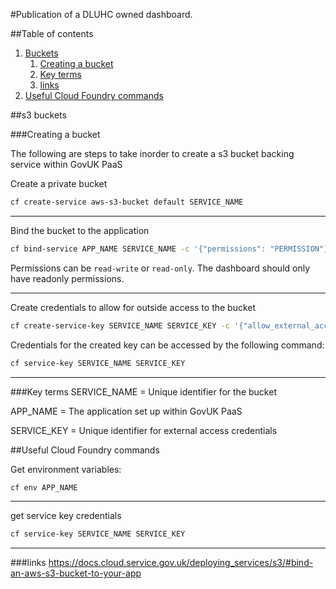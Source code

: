#Publication of a DLUHC owned dashboard.

##Table of contents
1. [Buckets](#s3-buckets)
   1. [Creating a bucket](#creating-a-bucket)
   2. [Key terms](#key-terms)
   3. [links](#links)
2. [Useful Cloud Foundry commands](#useful-cloud-foundry-commands)

##s3 buckets 

###Creating a bucket 

The following are steps to take inorder to create a s3 bucket backing service within GovUK PaaS

Create a private bucket
```bash
cf create-service aws-s3-bucket default SERVICE_NAME
```

--- 

Bind the bucket to the application
```bash
cf bind-service APP_NAME SERVICE_NAME -c '{"permissions": "PERMISSION"}'
```

Permissions can be `read-write` or `read-only`. The dashboard should only have readonly permissions.

---

Create credentials to allow for outside access to the bucket

```bash
cf create-service-key SERVICE_NAME SERVICE_KEY -c '{"allow_external_access": true}'
```

Credentials for the created key can be accessed by the following command:

```bash
cf service-key SERVICE_NAME SERVICE_KEY
```

---

###Key terms
SERVICE_NAME = Unique identifier for the bucket

APP_NAME = The application set up within GovUK PaaS

SERVICE_KEY = Unique identifier for external access credentials

##Useful Cloud Foundry commands

Get environment variables:
```bash
cf env APP_NAME
```

---

get service key credentials
```bash
cf service-key SERVICE_NAME SERVICE_KEY
```

---

###links
https://docs.cloud.service.gov.uk/deploying_services/s3/#bind-an-aws-s3-bucket-to-your-app